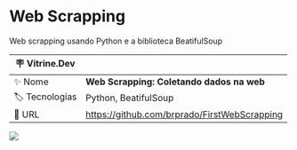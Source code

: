 # Web Scrapping
Web scrapping usando Python e a biblioteca BeatifulSoup

| :placard: Vitrine.Dev |     |
| -------------  | --- |
| :sparkles: Nome        | **Web Scrapping: Coletando dados na web**
| :label: Tecnologias | Python, BeatifulSoup
| :rocket: URL         | https://github.com/brprado/FirstWebScrapping


<!-- Inserir imagem com a #vitrinedev ao final do link -->
![](https://blog.apify.com/content/images/2022/09/what_is_web_scraping.png#vitrinedev)
